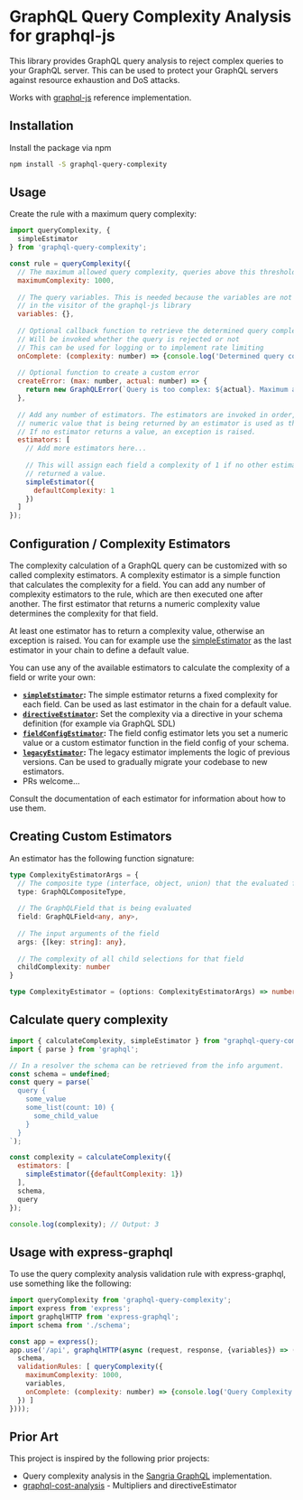 # GraphQL Query Complexity Analysis for graphql-js

This library provides GraphQL query analysis to reject complex queries to your GraphQL server.
This can be used to protect your GraphQL servers against resource exhaustion and DoS attacks.

Works with [graphql-js](https://github.com/graphql/graphql-js) reference implementation. 


## Installation

Install the package via npm 

```bash
npm install -S graphql-query-complexity
```

## Usage

Create the rule with a maximum query complexity:

```javascript
import queryComplexity, {
  simpleEstimator
} from 'graphql-query-complexity';

const rule = queryComplexity({
  // The maximum allowed query complexity, queries above this threshold will be rejected
  maximumComplexity: 1000,
  
  // The query variables. This is needed because the variables are not available
  // in the visitor of the graphql-js library
  variables: {},
  
  // Optional callback function to retrieve the determined query complexity
  // Will be invoked whether the query is rejected or not
  // This can be used for logging or to implement rate limiting
  onComplete: (complexity: number) => {console.log('Determined query complexity: ', complexity)},
  
  // Optional function to create a custom error
  createError: (max: number, actual: number) => {
    return new GraphQLError(`Query is too complex: ${actual}. Maximum allowed complexity: ${max}`);
  },
  
  // Add any number of estimators. The estimators are invoked in order, the first
  // numeric value that is being returned by an estimator is used as the field complexity.
  // If no estimator returns a value, an exception is raised. 
  estimators: [
    // Add more estimators here...
    
    // This will assign each field a complexity of 1 if no other estimator
    // returned a value. 
    simpleEstimator({
      defaultComplexity: 1
    })
  ]
});
```

## Configuration / Complexity Estimators

The complexity calculation of a GraphQL query can be customized with so called complexity estimators.
A complexity estimator is a simple function that calculates the complexity for a field. You can add
any number of complexity estimators to the rule, which are then executed one after another. 
The first estimator that returns a numeric complexity value determines the complexity for that field. 

At least one estimator has to return a complexity value, otherwise an exception is raised. You can
for example use the [simpleEstimator](./src/estimators/simple/README.md) as the last estimator
in your chain to define a default value. 

You can use any of the available estimators to calculate the complexity of a field
or write your own:

*   **[`simpleEstimator`](src/estimators/simple/README.md):** The simple estimator returns a fixed complexity for each field. Can be used as
    last estimator in the chain for a default value.
*   **[`directiveEstimator`](src/estimators/directive/README.md):** Set the complexity via a directive in your 
    schema definition (for example via GraphQL SDL)
*   **[`fieldConfigEstimator`](src/estimators/fieldConfig/README.md):** The field config estimator lets you set a numeric value or a custom estimator
    function in the field config of your schema. 
*   **[`legacyEstimator`](src/estimators/legacy/README.md):** The legacy estimator implements the logic of previous versions. Can be used
    to gradually migrate your codebase to new estimators. 
*   PRs welcome...

Consult the documentation of each estimator for information about how to use them. 

## Creating Custom Estimators

An estimator has the following function signature: 

```typescript
type ComplexityEstimatorArgs = {
  // The composite type (interface, object, union) that the evaluated field belongs to
  type: GraphQLCompositeType,
  
  // The GraphQLField that is being evaluated
  field: GraphQLField<any, any>,
  
  // The input arguments of the field
  args: {[key: string]: any},
  
  // The complexity of all child selections for that field
  childComplexity: number
}

type ComplexityEstimator = (options: ComplexityEstimatorArgs) => number | void;
```

## Calculate query complexity
```javascript
import { calculateComplexity, simpleEstimator } from "graphql-query-complexity/dist/QueryComplexity";
import { parse } from 'graphql';

// In a resolver the schema can be retrieved from the info argument.
const schema = undefined; 
const query = parse(`
  query {
    some_value
    some_list(count: 10) {
      some_child_value
    }
  }
`);

const complexity = calculateComplexity({
  estimators: [
    simpleEstimator({defaultComplexity: 1})
  ],
  schema,
  query
});

console.log(complexity); // Output: 3
```

## Usage with express-graphql

To use the query complexity analysis validation rule with express-graphql, use something like the
following: 

```javascript
import queryComplexity from 'graphql-query-complexity';
import express from 'express';
import graphqlHTTP from 'express-graphql';
import schema from './schema';

const app = express();
app.use('/api', graphqlHTTP(async (request, response, {variables}) => ({
  schema,
  validationRules: [ queryComplexity({
    maximumComplexity: 1000,
    variables,
    onComplete: (complexity: number) => {console.log('Query Complexity:', complexity);},
  }) ]
})));
```

## Prior Art

This project is inspired by the following prior projects: 

-   Query complexity analysis in the [Sangria GraphQL](http://sangria-graphql.org/) implementation.
-   [graphql-cost-analysis](https://github.com/pa-bru/graphql-cost-analysis) - Multipliers and directiveEstimator
